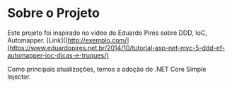 # Sobre o Projeto
Este projeto foi inspirado no vídeo do Eduardo Pires sobre DDD, IoC, Automapper. [Link]([http://exemplo.com/](https://www.eduardopires.net.br/2014/10/tutorial-asp-net-mvc-5-ddd-ef-automapper-ioc-dicas-e-truques/)

Como principais atualizações, temos a adoção do .NET Core Simple Injector.
